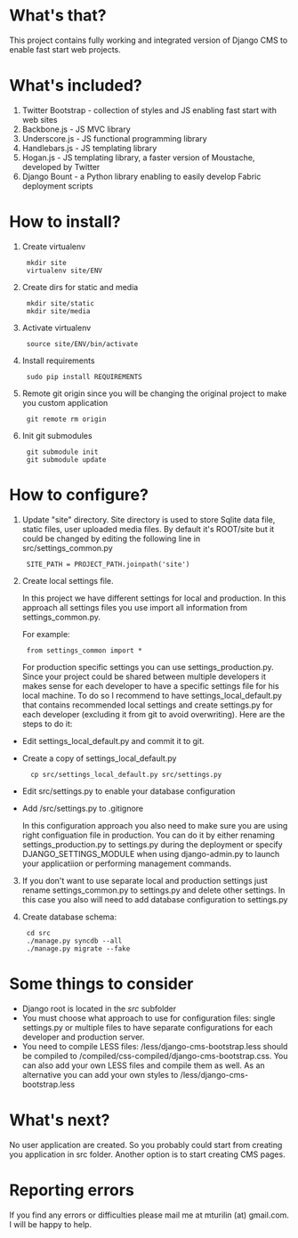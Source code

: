 # What's that?

This project contains fully working and integrated version of Django CMS to enable fast start web projects.


# What's included?

1. Twitter Bootstrap - collection of styles and JS enabling fast start with web sites
4. Backbone.js - JS MVC library
5. Underscore.js - JS functional programming library
6. Handlebars.js - JS templating library
7. Hogan.js - JS templating library, a faster version of Moustache, developed by Twitter
8. Django Bount - a Python library enabling to easily develop Fabric deployment scripts

# How to install?

1. Create virtualenv

        mkdir site
        virtualenv site/ENV

2. Create dirs for static and media

        mkdir site/static
        mkdir site/media

3. Activate virtualenv

        source site/ENV/bin/activate

4. Install requirements

        sudo pip install REQUIREMENTS

5. Remote git origin since you will be changing the original project to make you custom application

        git remote rm origin

6. Init git submodules

        git submodule init
        git submodule update

# How to configure?

1. Update "site" directory.
    Site directory is used to store Sqlite data file, static files, user uploaded media files.
    By default it's ROOT/site but it could be changed by editing the following line in src/settings_common.py

        SITE_PATH = PROJECT_PATH.joinpath('site')

2. Create local settings file.

    In this project we have different settings for local and production. In this approach all settings files you use
    import all information from
    settings_common.py.

    For example:

        from settings_common import *

    For production specific settings you can use settings_production.py. Since your project could be
    shared between multiple developers it makes sense for each developer to have a specific settings file for his local
    machine. To do so I recommend to have settings_local_default.py that contains recommended local settings and create
    settings.py for each developer (excluding it from git to avoid overwriting). Here are the steps to do it:

* Edit settings_local_default.py and commit it to git.

* Create a copy of settings_local_default.py

        cp src/settings_local_default.py src/settings.py

* Edit src/settings.py to enable your database configuration

* Add /src/settings.py to .gitignore

    In this configuration approach you also need to make sure you are using right configuation file in production. You
    can do it by either renaming settings_production.py to settings.py during the deployment or specify
    DJANGO_SETTINGS_MODULE when using django-admin.py to launch your applicatiion or performing management commands.


3. If you don't want to use separate local and production settings just rename settings_common.py to settings.py and
    delete other settings. In this case you also will need to add database configuration to settings.py

3. Create database schema:

        cd src
        ./manage.py syncdb --all
        ./manage.py migrate --fake


# Some things to consider

* Django root is located in the *src* subfolder
* You must choose what approach to use for configuration files: single settings.py or multiple files to have separate
    configurations for each developer and production server.
* You need to compile LESS files: /less/django-cms-bootstrap.less should be compiled to
    /compiled/css-compiled/django-cms-bootstrap.css. You can also add your own LESS files and compile them as well. As
    an alternative you can add your own styles to /less/django-cms-bootstrap.less


# What's next?

No user application are created. So you probably could start from creating you application in src folder. Another option is to start creating CMS pages.

# Reporting errors

If you find any errors or difficulties please mail me at mturilin (at) gmail.com. I will be happy to help.